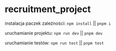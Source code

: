 # recruitment_project
instalacja paczek zależności:
```npm install``` || ```pnpm i```

uruchamianie projektu:
```npm run dev``` || ```pnpm dev``` 

uruchamianie testów:
```npm run test``` || ```pnpm test```